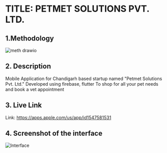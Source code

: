 # **TITLE: PETMET SOLUTIONS PVT. LTD.**

## **1.Methodology**
![meth drawio](https://user-images.githubusercontent.com/56119070/208226678-7d742270-7588-4a7f-b641-af1558a1497b.png)


## **2. Description**
Mobile Application for Chandigarh based startup named "Petmet Solutions Pvt. Ltd."
Developed using firebase, flutter
To shop for all your pet needs and book a vet appointment

## **3. Live Link**
Link: https://apps.apple.com/us/app/id1547581531

## **4. Screenshot of the interface**
![Interface](https://user-images.githubusercontent.com/56119070/208226354-ddbf6f0d-ef55-4f1e-94fd-4240702dc23b.png)
